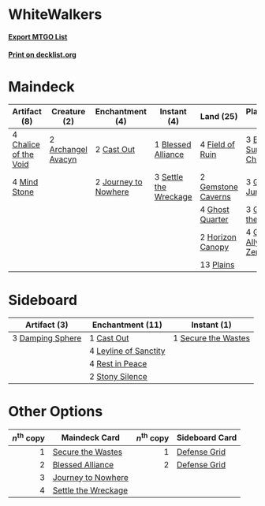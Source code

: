 # WhiteWalkers

#### [Export MTGO List](../collection/WhiteWalkers/WhiteWalkers.txt)
#### [Print on decklist.org](http://decklist.org/?deckmain=2%09Archangel%20Avacyn%0A1%09Blessed%20Alliance%0A2%09Cast%20Out%0A4%09Chalice%20of%20the%20Void%0A3%09Elspeth,%20Sun's%20Champion%0A4%09Field%20of%20Ruin%0A2%09Gemstone%20Caverns%0A4%09Ghost%20Quarter%0A3%09Gideon%20Jura%0A3%09Gideon%20of%20the%20Trials%0A4%09Gideon,%20Ally%20of%20Zendikar%0A2%09Horizon%20Canopy%0A2%09Journey%20to%20Nowhere%0A4%09Mind%20Stone%0A13%09Plains%0A3%09Settle%20the%20Wreckage%0A4%09Wrath%20of%20God&deckside=1%09Cast%20Out%0A3%09Damping%20Sphere%0A4%09Leyline%20of%20Sanctity%0A4%09Rest%20in%20Peace%0A1%09Secure%20the%20Wastes%0A2%09Stony%20Silence)
# Maindeck

|                                          Artifact (8)                                          |                                        Creature (2)                                         |                                        Enchantment (4)                                        |                                          Instant (4)                                           |                                          Land (25)                                          |                                          Planeswalker (13)                                          |                                       Sorcery (4)                                       |
|------------------------------------------------------------------------------------------------|---------------------------------------------------------------------------------------------|-----------------------------------------------------------------------------------------------|------------------------------------------------------------------------------------------------|---------------------------------------------------------------------------------------------|-----------------------------------------------------------------------------------------------------|-----------------------------------------------------------------------------------------|
|4 [Chalice of the Void](http://gatherer.wizards.com/Pages/Card/Details.aspx?multiverseid=442211)|2 [Archangel Avacyn](http://gatherer.wizards.com/Pages/Card/Details.aspx?multiverseid=409741)|2 [Cast Out](http://gatherer.wizards.com/Pages/Card/Details.aspx?multiverseid=426710)          |1 [Blessed Alliance](http://gatherer.wizards.com/Pages/Card/Details.aspx?multiverseid=414302)   |4 [Field of Ruin](http://gatherer.wizards.com/Pages/Card/Details.aspx?multiverseid=435415)   |3 [Elspeth, Sun's Champion](http://gatherer.wizards.com/Pages/Card/Details.aspx?multiverseid=394361) |4 [Wrath of God](http://gatherer.wizards.com/Pages/Card/Details.aspx?multiverseid=129808)|
|4 [Mind Stone](http://gatherer.wizards.com/Pages/Card/Details.aspx?multiverseid=135280)         |                                                                                             |2 [Journey to Nowhere](http://gatherer.wizards.com/Pages/Card/Details.aspx?multiverseid=247547)|3 [Settle the Wreckage](http://gatherer.wizards.com/Pages/Card/Details.aspx?multiverseid=435186)|2 [Gemstone Caverns](http://gatherer.wizards.com/Pages/Card/Details.aspx?multiverseid=122094)|3 [Gideon Jura](http://gatherer.wizards.com/Pages/Card/Details.aspx?multiverseid=430549)             |                                                                                         |
|                                                                                                |                                                                                             |                                                                                               |                                                                                                |4 [Ghost Quarter](http://gatherer.wizards.com/Pages/Card/Details.aspx?multiverseid=389534)   |3 [Gideon of the Trials](http://gatherer.wizards.com/Pages/Card/Details.aspx?multiverseid=426716)    |                                                                                         |
|                                                                                                |                                                                                             |                                                                                               |                                                                                                |2 [Horizon Canopy](http://gatherer.wizards.com/Pages/Card/Details.aspx?multiverseid=409571)  |4 [Gideon, Ally of Zendikar](http://gatherer.wizards.com/Pages/Card/Details.aspx?multiverseid=401897)|                                                                                         |
|                                                                                                |                                                                                             |                                                                                               |                                                                                                |13 [Plains](http://gatherer.wizards.com/Pages/Card/Details.aspx?multiverseid=439856)         |                                                                                                     |                                                                                         |


# Sideboard

|                                       Artifact (3)                                        |                                        Enchantment (11)                                        |                                         Instant (1)                                          |
|-------------------------------------------------------------------------------------------|------------------------------------------------------------------------------------------------|----------------------------------------------------------------------------------------------|
|3 [Damping Sphere](http://gatherer.wizards.com/Pages/Card/Details.aspx?multiverseid=443101)|1 [Cast Out](http://gatherer.wizards.com/Pages/Card/Details.aspx?multiverseid=426710)           |1 [Secure the Wastes](http://gatherer.wizards.com/Pages/Card/Details.aspx?multiverseid=394683)|
|                                                                                           |4 [Leyline of Sanctity](http://gatherer.wizards.com/Pages/Card/Details.aspx?multiverseid=204993)|                                                                                              |
|                                                                                           |4 [Rest in Peace](http://gatherer.wizards.com/Pages/Card/Details.aspx?multiverseid=442021)      |                                                                                              |
|                                                                                           |2 [Stony Silence](http://gatherer.wizards.com/Pages/Card/Details.aspx?multiverseid=247425)      |                                                                                              |


# Other Options

|*n*<sup>th</sup> copy|                                        Maindeck Card                                         |*n*<sup>th</sup> copy|                                    Sideboard Card                                    |
|--------------------:|----------------------------------------------------------------------------------------------|--------------------:|--------------------------------------------------------------------------------------|
|                    1|[Secure the Wastes](http://gatherer.wizards.com/Pages/Card/Details.aspx?multiverseid=394683)  |                    1|[Defense Grid](http://gatherer.wizards.com/Pages/Card/Details.aspx?multiverseid=45481)|
|                    2|[Blessed Alliance](http://gatherer.wizards.com/Pages/Card/Details.aspx?multiverseid=414302)   |                    2|[Defense Grid](http://gatherer.wizards.com/Pages/Card/Details.aspx?multiverseid=45481)|
|                    3|[Journey to Nowhere](http://gatherer.wizards.com/Pages/Card/Details.aspx?multiverseid=247547) |                     |                                                                                      |
|                    4|[Settle the Wreckage](http://gatherer.wizards.com/Pages/Card/Details.aspx?multiverseid=435186)|                     |                                                                                      |


